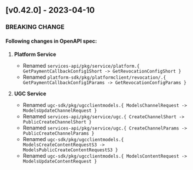 <a name="v0.42.0"></a>

## [v0.42.0] - 2023-04-10

### BREAKING CHANGE

#### Following changes in OpenAPI spec:

1. **Platform Service**
   - Renamed `services-api/pkg/service/platform.{ GetPaymentCallbackConfig1Short -> GetRevocationConfigShort }`
   - Renamed `platform-sdk/pkg/platformclient/revocation/.{ GetPaymentCallbackConfig1Params -> GetRevocationConfigParams }`

2. **UGC Service**
   - Renamed `ugc-sdk/pkg/ugcclientmodels.{ ModelsChannelRequest -> ModelsUpdateChannelRequest }`
   - Renamed `services-api/pkg/service/ugc.{ CreateChannelShort -> PublicCreateChannelShort }`
   - Renamed `services-api/pkg/service/ugc.{ CreateChannelParams -> PublicCreateChannelParams }`
   - Renamed `ugc-sdk/pkg/ugcclientmodels.{ ModelsCreateContentRequestS3 -> ModelsPublicCreateContentRequestS3 }`
   - Renamed `ugc-sdk/pkg/ugcclientmodels.{ ModelsContentRequest -> ModelsUpdateContentRequest }`